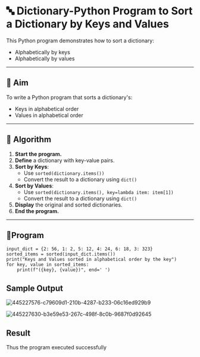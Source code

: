 # 🔤 Dictionary-Python Program to Sort a Dictionary by Keys and Values

This Python program demonstrates how to sort a dictionary:
- Alphabetically by keys
- Alphabetically by values

---

## 🎯 Aim

To write a Python program that sorts a dictionary's:
- Keys in alphabetical order
- Values in alphabetical order

---

## 🧠 Algorithm

1. **Start the program.**
2. **Define** a dictionary with key-value pairs.
3. **Sort by Keys**:
   - Use `sorted(dictionary.items())`
   - Convert the result to a dictionary using `dict()`
4. **Sort by Values**:
   - Use `sorted(dictionary.items(), key=lambda item: item[1])`
   - Convert the result to a dictionary using `dict()`
5. **Display** the original and sorted dictionaries.
6. **End the program.**

---

## 🧪Program
~~~
input_dict = {2: 56, 1: 2, 5: 12, 4: 24, 6: 18, 3: 323}
sorted_items = sorted(input_dict.items())
print("Keys and Values sorted in alphabetical order by the key")
for key, value in sorted_items:
    print(f"({key}, {value})", end=' ')
~~~
## Sample Output
![445227576-c79609d1-210b-4287-b233-06c16ed929b9](https://github.com/user-attachments/assets/d095125c-1949-48bb-821b-831cf5427d9d)

![445227630-b3e59e53-267c-498f-8c0b-9687f0d92645](https://github.com/user-attachments/assets/67fa2047-08c7-4c47-a1d8-7a3719454cb9)

## Result
Thus the program executed successfully
